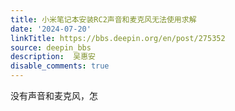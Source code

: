 ```yaml
---
title: 小米笔记本安装RC2声音和麦克风无法使用求解
date: '2024-07-20'
linkTitle: https://bbs.deepin.org/en/post/275352
source: deepin_bbs
description:  吴惠安 
disable_comments: true
---
```

没有声音和麦克风，怎
